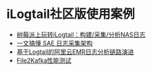 # iLogtail社区版使用案例

* [树莓派上玩转iLogtail：构建/采集/分析NAS日志](https://mp.weixin.qq.com/s/aT1DikZchRJoCdRCd5CYVw)
* [一文搞懂 SAE 日志采集架构](https://mp.weixin.qq.com/s/8eOxYXZTU8Py1UzSS8MpLg)
* [基于Logtail的阿里云EMR日志分析链路演进](https://zhuanlan.zhihu.com/p/570377914?)
* [File2Kafka性能测试](https://github.com/alibaba/ilogtail/discussions/809)
